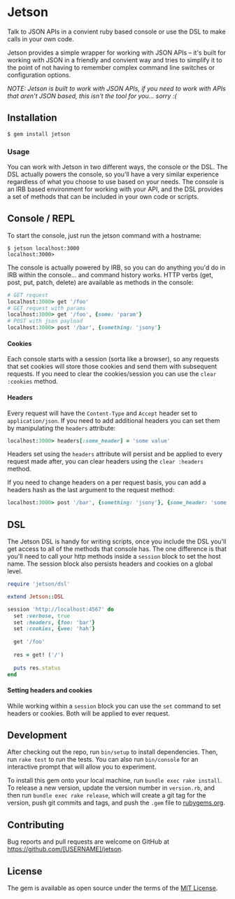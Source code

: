 # Jetson

Talk to JSON APIs in a convient ruby based console or use the DSL to make calls in your own code.

Jetson provides a simple wrapper for working with JSON APIs – it's built for working with JSON in a friendly and convient way and tries to simplify it to the point of not having to remember complex command line switches or configuration options.

*NOTE: Jetson is built to work with JSON APIs, if you need to work with APIs that aren't JSON based, this isn't the tool for you... sorry :(*

## Installation

```shell
$ gem install jetson
```

### Usage

You can work with Jetson in two different ways, the console or the DSL. The DSL actually powers the console, so you'll have a very similar experience regardless of what you choose to use based on your needs. The console is an IRB based environment for working with your API, and the DSL provides a set of methods that can be included in your own code or scripts.

## Console / REPL

To start the console, just run the jetson command with a hostname:

```shell
$ jetson localhost:3000
localhost:3000>
```

The console is actually powered by IRB, so you can do anything you'd do in IRB within the console... and command history works. HTTP verbs (get, post, put, patch, delete) are available as methods in the console:

```ruby
# GET request
localhost:3000> get '/foo'
# GET request with params
localhost:3000> get '/foo', {some: 'param'}
# POST with json payload
localhost:3000> post '/bar', {something: 'jsony'}
```

#### Cookies

Each console starts with a session (sorta like a browser), so any requests that set cookies will store those cookies and send them with subsequent requests. If you need to clear the cookies/session you can use the `clear :cookies` method.

#### Headers

Every request will have the `Content-Type` and `Accept` header set to `application/json`. If you need to add additional headers you can set them by manipulating the `headers` attribute:

```ruby
localhost:3000> headers[:some_header] = 'some value'
```

Headers set using the `headers` attribute will persist and be applied to every request made after, you can clear headers using the `clear :headers` method.


If you need to change headers on a per request basis, you can add a headers hash as the last argument to the request method:

```ruby
localhost:3000> post '/bar', {something: 'jsony'}, {some_header: 'some value'}
```


## DSL

The Jetson DSL is handy for writing scripts, once you include the DSL you'll get access to all of the methods that console has. The one difference is that you'll need to call your http methods inside a `session` block to set the host name. The session block also persists headers and cookies on a global level.

```ruby
require 'jetson/dsl'

extend Jetson::DSL

session 'http://localhost:4567' do
  set :verbose, true
  set :headers, {foo: 'bar'}
  set :cookies, {wee: 'hah'}
  
  get '/foo'
  
  res = get! ('/')
  
  puts res.status
end

```


#### Setting headers and cookies

While working within a `session` block you can use the `set` command to set headers or cookies. Both will be applied to ever request.

## Development

After checking out the repo, run `bin/setup` to install dependencies. Then, run `rake test` to run the tests. You can also run `bin/console` for an interactive prompt that will allow you to experiment.

To install this gem onto your local machine, run `bundle exec rake install`. To release a new version, update the version number in `version.rb`, and then run `bundle exec rake release`, which will create a git tag for the version, push git commits and tags, and push the `.gem` file to [rubygems.org](https://rubygems.org).

## Contributing

Bug reports and pull requests are welcome on GitHub at https://github.com/[USERNAME]/jetson.


## License

The gem is available as open source under the terms of the [MIT License](http://opensource.org/licenses/MIT).

